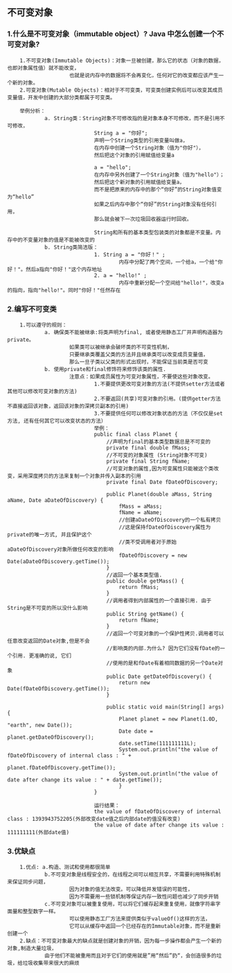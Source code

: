 

## 不可变对象

### 1.什么是不可变对象（immutable object）? Java 中怎么创建一个不可变对象?
        1.不可变对象(Immutable Objects)：对象一旦被创建，那么它的状态（对象的数据，也即对象属性值）就不能改变，
                        也就是说内存中的数据将不会再变化，任何对它的改变都应该产生一个新的对象。
        2.可变对象(Mutable Objects)：相对于不可变类，可变类创建实例后可以改变其成员变量值，开发中创建的大部分类都属于可变类。
        
        举例分析：
                a. String类：String对象不可修改指的是对象本身不可修改，而不是引用不可修改，
                                String a = "你好";
                                声明一个String类型的引用变量叫做a，
                                在内存中创建一个String对象（值为"你好"），
                                然后把这个对象的引用赋值给变量a
                                
                                a = "hello";
                                在内存中另外创建了一个String对象（值为"hello"）；
                                然后把这个新对象的引用赋值给变量a，
                                而不是把原来的内存中的那个“你好”的String对象值变为“hello”
                                如果之后内存中那个“你好”的String对象没有任何引用，
                                那么就会被下一次垃圾回收器运行时回收。
                                
                                String和所有的基本类型包装类的对象都是不变量。内存中的不变量对象的值是不能被改变的
                b. String类简洁版：
                                1. String a = "你好！" ;
                                        内存中分配了两个空间，一个给a，一个给"你好！"。然后a指向"你好！"这个内存地址
                                2. a = "hello!" ;
                                        内存中重新分配一个空间给"hello!"，改变a的指向，指向"hello!"。同时"你好！"任然存在

### 2.编写不可变类
        1.可以遵守的规则：
                a. 确保类不能被继承:将类声明为final, 或者使用静态工厂并声明构造器为private。
                        如果类可以被继承会破坏类的不可变性机制，
                        只要继承类覆盖父类的方法并且继承类可以改变成员变量值，
                        那么一旦子类以父类的形式出现时，不能保证当前类是否可变
                b. 使用private和final修饰符来修饰该类的属性.
                        注意点：如果成员属性为可变对象属性，不要使这些对象改变。
                                1.不要提供更改可变对象的方法(不提供setter方法或者其他可以修改可变对象的方法)
                                2.不要返回(共享)可变对象的引用。(提供getter方法不直接返回该对象，返回该对象的深拷贝副本的引用)
                                3.不要提供任何可以修改对象状态的方法（不仅仅是set方法, 还有任何其它可以改变状态的方法）
                                举例：
                                public final class Planet {
                                    //声明为final的基本类型数据总是不可变的
                                    private final double fMass;
                                    //不可变的对象属性 (String对象不可变)
                                    private final String fName;
                                    //可变对象的属性,因为可变属性只能被这个类改变，采用深度拷贝的方法来复制一个对象并传入副本的引用
                                    private final Date fDateOfDiscovery;

                                    public Planet(double aMass, String aName, Date aDateOfDiscovery) {
                                        fMass = aMass;
                                        fName = aName;
                                        //创建aDateOfDiscovery的一个私有拷贝
                                        //这是保持fDateOfDiscovery属性为private的唯一方式, 并且保护这个
                                        //类不受调用者对于原始aDateOfDiscovery对象所做任何改变的影响
                                        fDateOfDiscovery = new Date(aDateOfDiscovery.getTime());
                                    }
                                    //返回一个基本类型值.
                                    public double getMass() {
                                        return fMass;
                                    }
                                    //调用者得到内部属性的一个直接引用. 由于String是不可变的所以没什么影响
                                    public String getName() {
                                        return fName;
                                    }
                                    //返回一个可变对象的一个保护性拷贝.调用者可以任意改变返回的Date对象,但是不会
                                    //影响类的内部.为什么? 因为它们没有fDate的一个引用. 更准确的说, 它们
                                    //使用的是和fDate有着相同数据的另一个Date对象
                                    public Date getDateOfDiscovery() {
                                        return new Date(fDateOfDiscovery.getTime());
                                    }

                                    public static void main(String[] args) {
                                        Planet planet = new Planet(1.0D, "earth", new Date());
                                        Date date = planet.getDateOfDiscovery();
                                        date.setTime(111111111L);
                                        System.out.println("the value of fDateOfDiscovery of internal class : " +
                                        planet.fDateOfDiscovery.getTime());
                                        System.out.println("the value of date after change its value : " + date.getTime());
                                        }
                                }
                                
                                运行结果：
                                the value of fDateOfDiscovery of internal class : 1393943752205(外部改变date值之后内部date的值没有改变)
                                the value of date after change its value : 111111111(外部date值)
                
### 3.优缺点
        1.优点: a.构造、测试和使用都很简单
                b.不可变对象是线程安全的，在线程之间可以相互共享，不需要利用特殊机制来保证同步问题，
                        因为对象的值无法改变。可以降低并发错误的可能性，
                        因为不需要用一些锁机制等保证内存一致性问题也减少了同步开销
                c.不可变对象可以被重复使用，可以将它们缓存起来重复使用，就像字符串字面量和整型数字一样。
                        可以使用静态工厂方法来提供类似于valueOf()这样的方法，
                        它可以从缓存中返回一个已经存在的Immutable对象，而不是重新创建一个
        2.缺点：不可变对象最大的缺点就是创建对象的开销，因为每一步操作都会产生一个新的对象,制造大量垃圾，
                由于他们不能被重用而且对于它们的使用就是”用“然后”扔“，会创造很多的垃圾，给垃圾收集带来很大的麻烦


